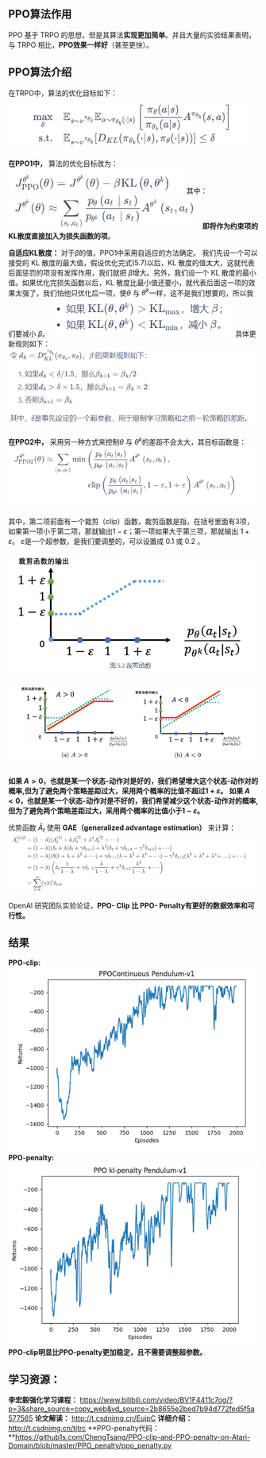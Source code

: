 ## PPO算法作用
PPO 基于 TRPO 的思想，但是其算法**实现更加简单**。并且大量的实验结果表明，与 TRPO 相比，**PPO效果一样好**（甚至更快）。

## PPO算法介绍
在TRPO中，算法的优化目标如下：
![alt text](image.png)

**在PPO1中，** 算法的优化目标改为：
![alt text](image-1.png)
其中：
![alt text](image-2.png)
**即将作为约束项的KL散度直接加入为损失函数的项**。

**自适应KL散度：** 对于$\beta$的值，PPO1中采用自适应的方法确定。
我们先设一个可以接受的 KL 散度的最大值，假设优化完式(5.7)以后，KL 散度的值太大，这就代表后面惩罚的项没有发挥作用，我们就把 $\beta$增大。另外，我们设一个 KL 散度的最小值。如果优化完损失函数以后，KL 散度比最小值还要小，就代表后面这一项的效果太强了，我们怕他只优化后一项，使$\theta$ 与 $\theta^k$一样，这不是我们想要的，所以我们要减小 $\beta$。
![alt text](image-3.png)
具体更新规则如下：
![alt text](image-7.png)

**在PPO2中，** 采用另一种方式来控制$\theta$ 与 $\theta^k$的差距不会太大，其目标函数是：
![alt text](image-4.png)

其中，第二项前面有一个裁剪（clip）函数，裁剪函数是指，在括号里面有3项，如果第一项小于第二项，那就输出$1-\varepsilon$；第一项如果大于第三项，那就输出 $1+\varepsilon$。
$\varepsilon$是一个超参数，是我们要调整的，可以设置成 0.1 或 0.2 。

![alt text](image-5.png)

![alt text](image-6.png)


**如果 $A > 0$，也就是某一个状态-动作对是好的，我们希望增大这个状态-动作对的概率,但为了避免两个策略差距过大，采用两个概率的比值不超过$1+\varepsilon$。**
**如果 $A < 0$，也就是某一个状态-动作对是不好的，我们希望减少这个状态-动作对的概率,但为了避免两个策略差距过大，采用两个概率的比值小于$1-\varepsilon$。**

优势函数 $\hat{A}_t$ 使用 **GAE（generalized advantage estimation）** 来计算：
![alt text](image-8.png)

OpenAI 研究团队实验论证，**PPO- Clip 比 PPO- Penalty有更好的数据效率和可行性。**



## 结果
**PPO-clip:**
![alt text](image-9.png)
**PPO-penalty:**
![alt text](image-10.png)
**PPO-clip明显比PPO-penalty更加稳定，且不需要调整超参数。**

## 学习资源：
**李宏毅强化学习课程：** https://www.bilibili.com/video/BV1F4411c7og/?p=3&share_source=copy_web&vd_source=2b8655e2bed7b94d772fed5f5a577565
**论文解读：** http://t.csdnimg.cn/EujpC
**详细介绍：** http://t.csdnimg.cn/tjtrc
**PPO-penalty代码：**https://github1s.com/ChengTsang/PPO-clip-and-PPO-penalty-on-Atari-Domain/blob/master/PPO_penalty/ppo_penalty.py 